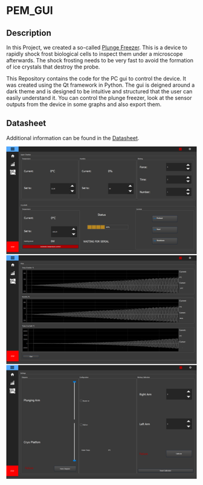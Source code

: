 # PEM_GUI

## Description
In this Project, we created a so-called [Plunge Freezer](https://en.wikipedia.org/wiki/Cryofixation). This is a device to rapidly shock frost biological cells to inspect them under a microscope afterwards.
The shock frosting needs to be very fast to avoid the formation of ice crystals that destroy the probe.

This Repository contains the code for the PC gui to control the device. It was created using the Qt framework in Python. The gui is deigned around a dark theme and is designed to be intuitive and structured that the user can easily understand it.
You can control the plunge freezer, look at the sensor outputs from the device in some graphs and also export them.

## Datasheet
Additional information can be found in the [Datasheet](./Recources/Datasheet.pdf).



<p align="center">
  <img src="./Recources/gui_main_new.PNG" width="600" title="The main UI window" />
  <img src="./Recources/gui_graphs.PNG" width="600" title="The window to inspect the graphs" /> 
  <img src="./Recources/gui_settings_new.PNG" width="600" title="A settings window" />
</p>
